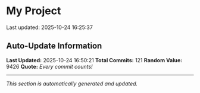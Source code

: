 # My Project


Last updated: 2025-10-24 16:25:37
































































































































































































































































































































































































































































































































## Auto-Update Information

**Last Updated:** 2025-10-24 16:50:21
**Total Commits:** 121
**Random Value:** 9426
**Quote:** _Every commit counts!_

---
_This section is automatically generated and updated._